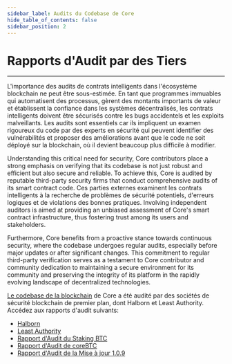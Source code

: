 ```yaml
---
sidebar_label: Audits du Codebase de Core
hide_table_of_contents: false
sidebar_position: 2
---
```


# Rapports d'Audit par des Tiers

---

L'importance des audits de contrats intelligents dans l'écosystème blockchain ne peut être sous-estimée. En tant que programmes immuables qui automatisent des processus, gèrent des montants importants de valeur et établissent la confiance dans les systèmes décentralisés, les contrats intelligents doivent être sécurisés contre les bugs accidentels et les exploits malveillants. Les audits sont essentiels car ils impliquent un examen rigoureux du code par des experts en sécurité qui peuvent identifier des vulnérabilités et proposer des améliorations avant que le code ne soit déployé sur la blockchain, où il devient beaucoup plus difficile à modifier.

Understanding this critical need for security, Core contributors place a strong emphasis on verifying that its codebase is not just robust and efficient but also secure and reliable. To achieve this, Core is audited by reputable third-party security firms that conduct comprehensive audits of its smart contract code. Ces parties externes examinent les contrats intelligents à la recherche de problèmes de sécurité potentiels, d'erreurs logiques et de violations des bonnes pratiques. Involving independent auditors is aimed at providing an unbiased assessment of Core's smart contract infrastructure, thus fostering trust among its users and stakeholders.

Furthermore, Core benefits from a proactive stance towards continuous security, where the codebase undergoes regular audits, especially before major updates or after significant changes. This commitment to regular third-party verification serves as a testament to Core contributor and community dedication to maintaining a secure environment for its community and preserving the integrity of its platform in the rapidly evolving landscape of decentralized technologies.

[Le codebase de la blockchain](https://github.com/coredao-org) de Core a été audité par des sociétés de sécurité blockchain de premier plan, dont Halborn et Least Authority. Accédez aux rapports d'audit suivants:

- [Halborn](https://github.com/HalbornSecurity/PublicReports/blob/master/Solidity%20Smart%20Contract%20Audits/CoreDAO_Genesis_Smart_Contract_Security_Audit_Report_Halborn_Final.pdf)
- [Least Authority](https://leastauthority.com/blog/audits/audit-of-core-dao-layer-1-smart-contracts/)
- [Rapport d'Audit du Staking BTC](https://www.halborn.com/audits/coredao/btc-staking)
- [Rapport d'Audit de coreBTC](https://www.halborn.com/audits/coredao/corebtc)
- [Rapport d'Audit de la Mise à jour 1.0.9](https://www.halborn.com/audits/coredao/109-upgrade-release)

